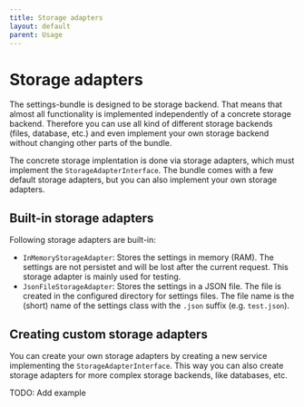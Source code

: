 ```yaml
---
title: Storage adapters
layout: default
parent: Usage
---
```


# Storage adapters

The settings-bundle is designed to be storage backend. That means that almost all functionality is implemented independently of a concrete storage backend. Therefore you can use all kind of different storage backends (files, database, etc.) and even implement your own storage backend without changing other parts of the bundle.

The concrete storage implentation is done via storage adapters, which must implement the `StorageAdapterInterface`. The bundle comes with a few default storage adapters, but you can also implement your own storage adapters.

## Built-in storage adapters

Following storage adapters are built-in:

* `InMemoryStorageAdapter`: Stores the settings in memory (RAM). The settings are not persistet and will be lost after the current request. This storage adapter is mainly used for testing.
* `JsonFileStorageAdapter`: Stores the settings in a JSON file. The file is created in the configured directory for settings files. The file name is the (short) name of the settings class with the `.json` suffix (e.g. `test.json`).


## Creating custom storage adapters

You can create your own storage adapters by creating a new service implementing the `StorageAdapterInterface`. This way you can also create storage adapters for more complex storage backends, like databases, etc.

TODO: Add example 